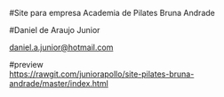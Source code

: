#Site para empresa Academia de Pilates Bruna Andrade

#Daniel de Araujo Junior

daniel.a.junior@hotmail.com

#preview  
https://rawgit.com/juniorapollo/site-pilates-bruna-andrade/master/index.html
